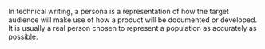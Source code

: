 In technical writing, a persona is a representation of how the target audience will make use of how a product will be documented or developed. It is usually a real person chosen to represent a population as accurately as possible.